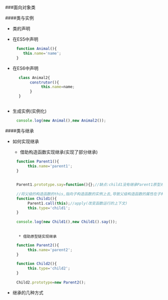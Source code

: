 ###面向对象类


####类与实例

* 类的声明

 * 在ES5中声明
```js
     function Animal(){
        this.name='name';
     }
 ```   
 
 * 在ES6中声明
    
```js
      class Animal2{
           construtor(){
                this.name=name;
           }
      }
 
``` 
    
* 生成实例(实例化)

```js
     console.log(new Animal(),new Animal2());
```
####类与继承

* 如何实现继承

     * 借助构造函数实现继承(实现了部分继承)
     
```js
     function Parent1(){
          this.name='parent1';
     }
     
     
     Parent1.prototype.say=function(){};//缺点:child1没有继承Parent1原型对象的方法
     
     //将父级的构造函数的this,指向子构造函数的实例上去,导致父级构造函数的属性在子构造函数里都有
     function Child1(){
          Parent1.call(this);//apply(改变函数运行的上下文)
          this.type='child1';
     }
     
     console.log(new Child1(),new Child1().say());
     
```
          * 借助原型链实现继承
     
```js
     function Parent2(){
          this.name='parent2';
     }
     
     function Child2(){
          this.type='child2';
     }
     
     Child2.prototype=new Parent2();
```


* 继承的几种方式   
    